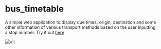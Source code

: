 # bus_timetable

A simple web application to display due times, origin, destination and some other information of various transport methods based on the user inputting a stop number. Try it out [here]('http://bus-timetabling.azurewebsites.net/' "Bus timetable app")

![alt](https://user-images.githubusercontent.com/10978004/27356416-44dde4fe-5606-11e7-87a4-07df25aad6da.PNG)

